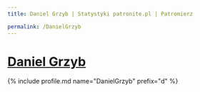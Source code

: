 ```yaml
---
title: Daniel Grzyb | Statystyki patronite.pl | Patromierz

permalink: /DanielGrzyb
---
```


# [Daniel Grzyb](https://patronite.pl/DanielGrzyb)

{% include profile.md name="DanielGrzyb" prefix="d" %}
